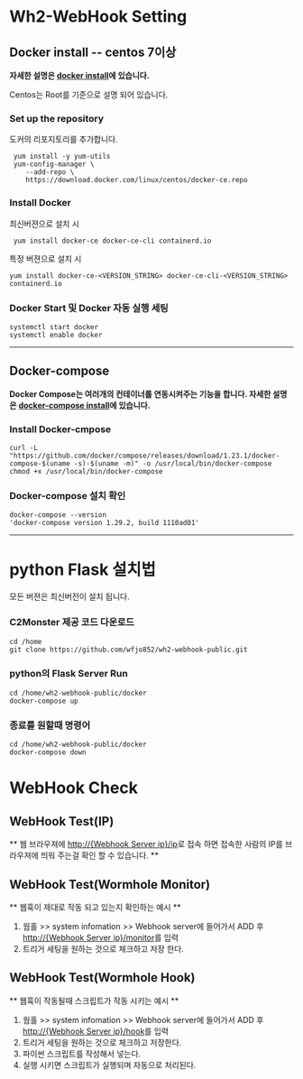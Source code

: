 # Wh2-WebHook Setting
## Docker install -- centos 7이상
**자세한 설명은 [docker install](https://docs.docker.com/engine/install/centos/)에 있습니다.**

Centos는 Root를 기준으로 설명 되어 있습니다.
### Set up the repository
도커의 리포지토리를 추가합니다. 

```shell script
 yum install -y yum-utils
 yum-config-manager \
    --add-repo \
    https://download.docker.com/linux/centos/docker-ce.repo
```

### Install Docker
최신버젼으로 설치 시
```shell script
 yum install docker-ce docker-ce-cli containerd.io
```
특정 버젼으로 설치 시 
```shell script
yum install docker-ce-<VERSION_STRING> docker-ce-cli-<VERSION_STRING> containerd.io
```

### Docker Start 및 Docker 자동 실행 세팅
```shell script
systemctl start docker
systemctl enable docker
```
---

## Docker-compose
**Docker Compose는 여러개의 컨테이너를 연동시켜주는 기능을 합니다.
 자세한 설명은 [docker-compose install](https://docs.docker.com/compose/install/)에 있습니다.**


### Install Docker-cmpose
```shell script
curl -L "https://github.com/docker/compose/releases/download/1.23.1/docker-compose-$(uname -s)-$(uname -m)" -o /usr/local/bin/docker-compose
chmod +x /usr/local/bin/docker-compose
```

### Docker-compose 설치 확인
```shell script
docker-compose --version
'docker-compose version 1.29.2, build 1110ad01'
```

---

# python Flask 설치법
모든 버젼은 최신버전이 설치 됩니다.

### C2Monster 제공 코드 다운로드
```shell script
cd /home
git clone https://github.com/wfjo852/wh2-webhook-public.git

``` 

### python의 Flask Server Run
```shell script
cd /home/wh2-webhook-public/docker
docker-compose up
``` 
### 종료를 원할때 명령어
```shell script
cd /home/wh2-webhook-public/docker
docker-compose down
```

# WebHook Check

## WebHook Test(IP)
** 웹 브라우져에 [http://{Webhook Server ip}/ip]()로 접속 하면 접속한 사람의 IP를 브라우져에 띄워 주는걸 확인 할 수 있습니다. **


## WebHook Test(Wormhole Monitor)
** 웹훅이 제대로 작동 되고 있는지 확인하는 예시 **
1. 웜홀 >> system infomation >> Webhook server에 들어가서 ADD 후 [http://{Webhook Server ip}/monitor]()를 입력
2. 트리거 세팅을 원하는 것으로 체크하고 저장 한다.  

## WebHook Test(Wormhole Hook)
** 웹훅이 작동될때 스크립트가 작동 시키는 예시 **
1. 웜홀 >> system infomation >> Webhook server에 들어가서 ADD 후 [http://{Webhook Server ip}/hook]()를 입력
2. 트리거 세팅을 원하는 것으로 체크하고 저장한다.
3. 파이썬 스크립트를 작성해서 넣는다.
4. 실행 시키면 스크립트가 실행되며 자동으로 처리된다. 
  



